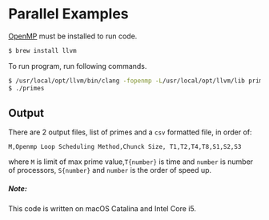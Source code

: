 # Parallel Examples

[OpenMP](https://en.wikipedia.org/wiki/OpenMP) must be installed to run code.
```sh
$ brew install llvm
```
To run program, run following commands.
```sh
$ /usr/local/opt/llvm/bin/clang -fopenmp -L/usr/local/opt/llvm/lib primes_parallel.c -o primes
$ ./primes
```

## Output
There are 2 output files, list of primes and a `csv` formatted file, in order of:

```
M,Openmp Loop Scheduling Method,Chunck Size, T1,T2,T4,T8,S1,S2,S3
```
where `M` is limit of max prime value,`T{number}` is time and `number` is number of processors, `S{number}` and `number` is the order of speed up.

##### Note:
This code is written on macOS Catalina and Intel Core i5.
